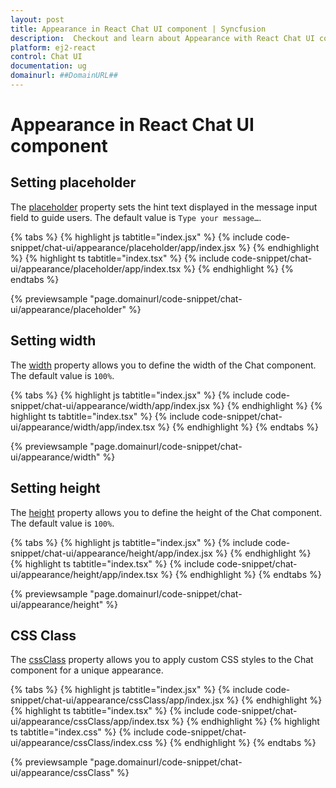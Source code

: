 ```yaml
---
layout: post
title: Appearance in React Chat UI component | Syncfusion
description:  Checkout and learn about Appearance with React Chat UI component of Syncfusion Essential JS 2 and more details.
platform: ej2-react
control: Chat UI
documentation: ug
domainurl: ##DomainURL##
---
```


# Appearance in React Chat UI component

## Setting placeholder

The [placeholder](../api/chat-ui/#placeholder) property sets the hint text displayed in the message input field to guide users. The default value is `Type your message…`.

{% tabs %}
{% highlight js tabtitle="index.jsx" %}
{% include code-snippet/chat-ui/appearance/placeholder/app/index.jsx %}
{% endhighlight %}
{% highlight ts tabtitle="index.tsx" %}
{% include code-snippet/chat-ui/appearance/placeholder/app/index.tsx %}
{% endhighlight %}
{% endtabs %}

{% previewsample "page.domainurl/code-snippet/chat-ui/appearance/placeholder" %}

## Setting width

The [width](../api/chat-ui/#width) property allows you to define the width of the Chat component. The default value is `100%`.

{% tabs %}
{% highlight js tabtitle="index.jsx" %}
{% include code-snippet/chat-ui/appearance/width/app/index.jsx %}
{% endhighlight %}
{% highlight ts tabtitle="index.tsx" %}
{% include code-snippet/chat-ui/appearance/width/app/index.tsx %}
{% endhighlight %}
{% endtabs %}

{% previewsample "page.domainurl/code-snippet/chat-ui/appearance/width" %}

## Setting height

The [height](../api/chat-ui/#height) property allows you to define the height of the Chat component. The default value is `100%`.

{% tabs %}
{% highlight js tabtitle="index.jsx" %}
{% include code-snippet/chat-ui/appearance/height/app/index.jsx %}
{% endhighlight %}
{% highlight ts tabtitle="index.tsx" %}
{% include code-snippet/chat-ui/appearance/height/app/index.tsx %}
{% endhighlight %}
{% endtabs %}

{% previewsample "page.domainurl/code-snippet/chat-ui/appearance/height" %}

## CSS Class

The [cssClass](../api/chat-ui/#cssclass) property allows you to apply custom CSS styles to the Chat component for a unique appearance.

{% tabs %}
{% highlight js tabtitle="index.jsx" %}
{% include code-snippet/chat-ui/appearance/cssClass/app/index.jsx %}
{% endhighlight %}
{% highlight ts tabtitle="index.tsx" %}
{% include code-snippet/chat-ui/appearance/cssClass/app/index.tsx %}
{% endhighlight %}
{% highlight ts tabtitle="index.css" %}
{% include code-snippet/chat-ui/appearance/cssClass/index.css %}
{% endhighlight %}
{% endtabs %}

{% previewsample "page.domainurl/code-snippet/chat-ui/appearance/cssClass" %}